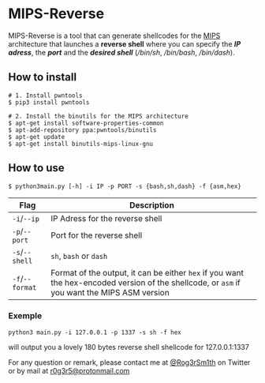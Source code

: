 
# MIPS-Reverse

MIPS-Reverse is a tool that can generate shellcodes for the  [MIPS](https://en.wikipedia.org/wiki/MIPS_architecture) architecture that launches a **reverse shell** where you can specify the ***IP adress***, the ***port*** and the ***desired shell*** (*/bin/sh*, */bin/bash*, */bin/dash*).

## How to install
```
# 1. Install pwntools
$ pip3 install pwntools

# 2. Install the binutils for the MIPS architecture
$ apt-get install software-properties-common
$ apt-add-repository ppa:pwntools/binutils
$ apt-get update
$ apt-get install binutils-mips-linux-gnu
```

## How to use
```console
$ python3main.py [-h] -i IP -p PORT -s {bash,sh,dash} -f {asm,hex}
```

|Flag                 |Description                     |
|---------------------|--------------------------------|
|``-i``/``--ip``      |IP Adress for the reverse shell 
|``-p``/``--port``    |Port for the reverse shell  
|``-s``/``--shell``   |``sh``, ``bash`` or ``dash``    
|``-f``/``--format``  |Format of the output, it can be either ``hex`` if you want the hex-encoded version of the shellcode, or ``asm`` if you want the MIPS ASM version

### Exemple 

```
python3 main.py -i 127.0.0.1 -p 1337 -s sh -f hex
```
will output you a lovely 180 bytes reverse shell shellcode for 127.0.0.1:1337

For any question or remark, please contact me at [@Rog3rSm1th](https://twitter.com/Rog3rSm1th) on Twitter or by mail at r0g3r5@protonmail.com
